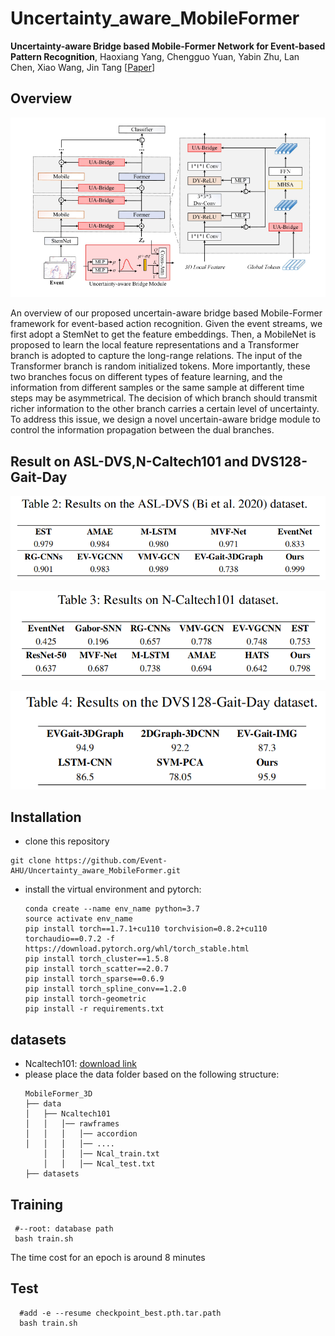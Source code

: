 # Uncertainty_aware_MobileFormer
**Uncertainty-aware Bridge based Mobile-Former Network for Event-based Pattern Recognition**, Haoxiang Yang, Chengguo Yuan, Yabin Zhu, Lan Chen, Xiao Wang, Jin Tang 
[[Paper](https://arxiv.org/abs/2401.11123)]

## Overview
![image](https://github.com/Event-AHU/Uncertainty_aware_MobileFormer/blob/main/IMG/Overview.png)

An overview of our proposed uncertain-aware bridge based Mobile-Former framework for event-based action recognition. Given the event streams, we first adopt a StemNet to get the feature embeddings. Then, a MobileNet is proposed to learn the local feature representations and a Transformer branch is adopted to capture the long-range relations. The input of the Transformer branch is random initialized tokens. More importantly, these two branches focus on different types of feature learning, and the information from different samples or the same sample at different time steps may be asymmetrical. The decision of which branch should transmit richer information to the other branch carries a certain level of uncertainty. To address this issue, we design a novel uncertain-aware bridge module to control the information propagation between the dual branches.
 
## Result on ASL-DVS,N-Caltech101 and DVS128-Gait-Day

![image](https://github.com/Event-AHU/Uncertainty_aware_MobileFormer/blob/main/IMG/ASL_DVS_result.png)

![image](https://github.com/Event-AHU/Uncertainty_aware_MobileFormer/blob/main/IMG/N-Caltech101_result.png)

![image](https://github.com/Event-AHU/Uncertainty_aware_MobileFormer/blob/main/IMG/DVS128_Gait-Day_result.png)

## Installation

- clone this repository

```shell
git clone https://github.com/Event-AHU/Uncertainty_aware_MobileFormer.git
```

- install the virtual environment and pytorch:
   ```
  conda create --name env_name python=3.7
  source activate env_name
  pip install torch==1.7.1+cu110 torchvision=0.8.2+cu110 torchaudio==0.7.2 -f https://download.pytorch.org/whl/torch_stable.html
   pip install torch_cluster==1.5.8
   pip install torch_scatter==2.0.7
   pip install torch_sparse==0.6.9
   pip install torch_spline_conv==1.2.0
   pip install torch-geometric
   pip install -r requirements.txt
  ```


## datasets

- Ncaltech101: [download link](https://1drv.ms/f/c/9168ed6fce3e99fd/EvPOD9f7LjNNo0QFSQv_5BkBsmKcl6nUnsa1MZEdzICIZA?e=B3daNo)
-  please place the data folder based on the following structure:
    ```
	MobileFormer_3D
	├── data
	│   ├── Ncaltech101
	│   │   │── rawframes
	│   │   │   │── accordion
	│   │   │   │── ....
        │   │   │── Ncal_train.txt
        │   │   │── Ncal_test.txt
	├── datasets
	```

## Training
 ```
  #--root: database path
  bash train.sh
  ```
The time cost for an epoch is around 8 minutes

## Test
```
  #add -e --resume checkpoint_best.pth.tar.path
  bash train.sh
  ```

